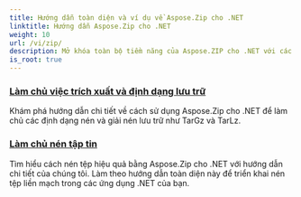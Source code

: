 ```yaml
---
title: Hướng dẫn toàn diện và ví dụ về Aspose.Zip cho .NET
linktitle: Hướng dẫn Aspose.Zip cho .NET
weight: 10
url: /vi/zip/
description: Mở khóa toàn bộ tiềm năng của Aspose.ZIP cho .NET với các hướng dẫn chi tiết và ví dụ thực tế của chúng tôi. Tìm hiểu cách nén, giải nén và quản lý tệp ZIP hiệu quả trong các ứng dụng .NET của bạn.
is_root: true
---
```

### [Làm chủ việc trích xuất và định dạng lưu trữ](./mastering-archive-extraction-and-formats/)
Khám phá hướng dẫn chi tiết về cách sử dụng Aspose.Zip cho .NET để làm chủ các định dạng nén và giải nén lưu trữ như TarGz và TarLz.
### [Làm chủ nén tập tin](./file-compress/)
Tìm hiểu cách nén tệp hiệu quả bằng Aspose.Zip cho .NET với hướng dẫn chi tiết của chúng tôi. Làm theo hướng dẫn toàn diện này để triển khai nén tệp liền mạch trong các ứng dụng .NET của bạn.